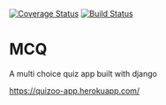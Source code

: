 [![Coverage Status](https://coveralls.io/repos/github/Onwughara-CK/MCQ/badge.svg?branch=master)](https://coveralls.io/github/Onwughara-CK/MCQ?branch=master)
[![Build Status](https://travis-ci.org/Onwughara-CK/MCQ.svg?branch=master)](https://travis-ci.org/Onwughara-CK/MCQ)

# MCQ
A multi choice quiz app built with django

https://quizoo-app.herokuapp.com/
